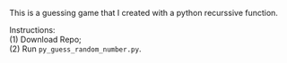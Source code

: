 This is a guessing game that I created with a python recurssive function.

Instructions:<br/>
(1) Download Repo;<br/>
(2) Run `py_guess_random_number.py`.


